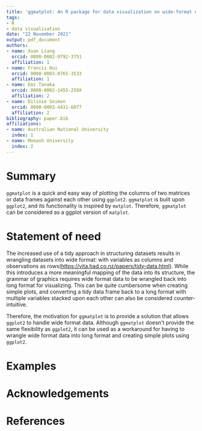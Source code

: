 ```yaml
---
title: 'ggmatplot: An R package for data visualization on wide-format data'
tags:
- R
- data visualisation
date: "22 November 2021"
output: pdf_document
authors:
- name: Xuan Liang
  orcid: 0000-0002-0792-3751
  affiliation: 1
- name: Francis Hui
  orcid: 0000-0003-0765-3533
  affiliation: 1
- name: Emi Tanaka
  orcid: 0000-0002-1455-259X
  affiliation: 2
- name: Dilinie Seimon
  orcid: 0000-0003-4431-6077
  affiliation: 2
bibliography: paper.bib
affiliations:
- name: Australian National University
  index: 1
- name: Monash University
  index: 2
---
```


# Summary

`ggmatplot` is a quick and easy way of plotting the columns of two matrices or data frames against each other using `ggplot2`. `ggmatplot` is built upon `ggplot2`, and its functionality is inspired by `matplot`. Therefore, `ggmatplot` can be considered as a ggplot version of `matplot`.

# Statement of need

The increased use of a tidy approach in structuring datasets results in wrangling datasets into wide format: with variables as columns and observations as rows(https://vita.had.co.nz/papers/tidy-data.html). While this introduces a more meaningful mapping of the data into its structure, the grammar of graphics requires wide format data to be wrangled back into long format for visualizing. This can be quite cumbersome when creating simple plots, and converting a tidy data frame back to a long format with multiple variables stacked upon each other can also be considered counter-intuitive.

Therefore, the motivation for `ggmatplot` is to provide a solution that allows `ggplot2` to handle wide format data. Although `ggmatplot` doesn't provide the same flexibility as `ggplot2`, it can be used as a workaround for having to wrangle wide format data into long format and creating simple plots using `ggplot2`.

# Examples



# Acknowledgements



# References
